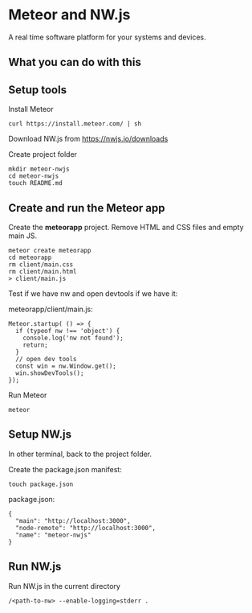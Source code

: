 # Meteor and NW.js

A real time software platform for your systems and devices.

## What you can do with this

## Setup tools

Install Meteor
```
curl https://install.meteor.com/ | sh
```

Download NW.js from https://nwjs.io/downloads

Create project folder
```
mkdir meteor-nwjs
cd meteor-nwjs
touch README.md
```

## Create and run the Meteor app

Create the **meteorapp** project. Remove HTML and CSS files and empty main JS.
```
meteor create meteorapp
cd meteorapp
rm client/main.css
rm client/main.html
> client/main.js
```

Test if we have nw and open devtools if we have it:

meteorapp/client/main.js:
```
Meteor.startup( () => {
  if (typeof nw !== 'object') {
    console.log('nw not found');
    return;
  }
  // open dev tools
  const win = nw.Window.get();
  win.showDevTools();
});
```

Run Meteor
```
meteor
```

## Setup NW.js

In other terminal, back to the project folder.

Create the package.json manifest:
```
touch package.json
```
package.json:
```
{
  "main": "http://localhost:3000",
  "node-remote": "http://localhost:3000",
  "name": "meteor-nwjs"
}
```

## Run NW.js

Run NW.js in the current directory
```
/<path-to-nw> --enable-logging=stderr .
```
